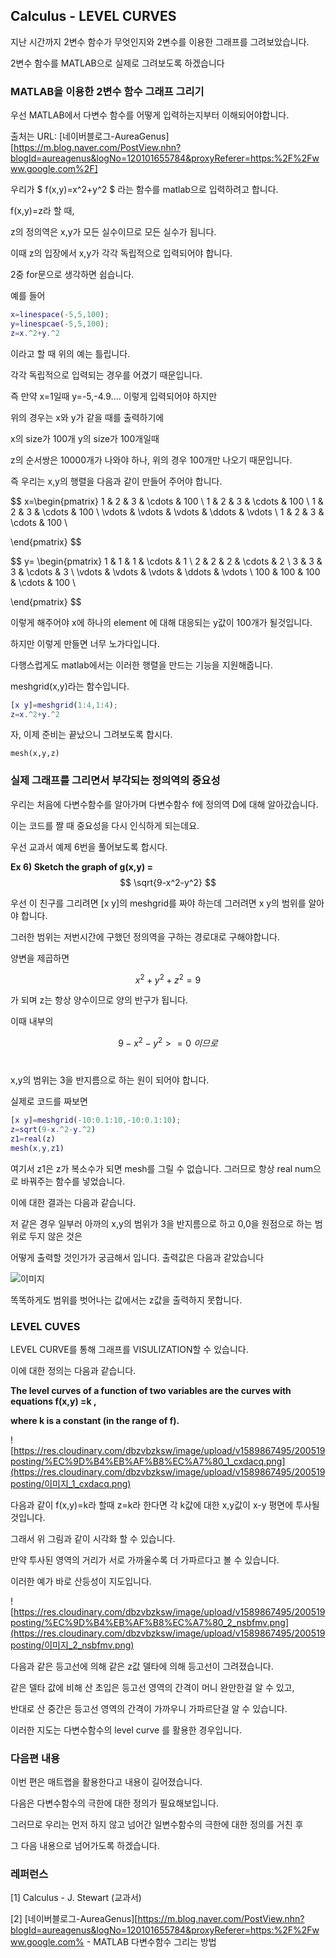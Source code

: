 ## Calculus - LEVEL CURVES

지난 시간까지 2변수 함수가 무엇인지와 2변수를 이용한 그래프를 그려보았습니다.

2변수 함수를 MATLAB으로 실제로 그려보도록 하겠습니다



### MATLAB을 이용한 2변수 함수 그래프 그리기

우선 MATLAB에서 다변수 함수를 어떻게 입력하는지부터 이해되어야합니다.

출처는 URL: [네이버블로그-AureaGenus][https://m.blog.naver.com/PostView.nhn?blogId=aureagenus&logNo=120101655784&proxyReferer=https:%2F%2Fwww.google.com%2F]

우리가 $ f(x,y)=x^2+y^2 $ 라는 함수를 matlab으로 입력하려고 합니다.

f(x,y)=z라 할 때,

z의 정의역은 x,y가 모든 실수이므로 모든 실수가 됩니다.

이때 z의 입장에서 x,y가 각각 독립적으로 입력되어야 합니다.

2중 for문으로 생각하면 쉽습니다.

예를 들어

```matlab
x=linespace(-5,5,100);
y=linespcae(-5,5,100);
z=x.^2+y.^2
```

이라고 할 때 위의 예는 틀립니다. 

각각 독립적으로 입력되는 경우를 어겼기 때문입니다.

즉 만약 x=1일때 y=-5,-4.9.... 이렇게 입력되어야 하지만

위의 경우는 x와 y가 같을 때를 출력하기에 

x의 size가 100개 y의 size가 100개일때 

z의 순서쌍은 10000개가 나와야 하나, 위의 경우 100개만 나오기 때문입니다.

즉 우리는 x,y의 행렬을 다음과 같이 만들어 주어야 합니다.


$$
x=\begin{pmatrix}
 1 & 2 & 3 & \cdots & 100 \\
 1 & 2 & 3 & \cdots & 100 \\
  1 & 2 & 3 & \cdots & 100 \\
  \vdots & \vdots & \vdots & \ddots & \vdots \\
    1 & 2 & 3 & \cdots & 100 \\
 
 \end{pmatrix}
$$

$$
y= \begin{pmatrix}
 1 & 1 & 1 & \cdots & 1 \\
 2 & 2 & 2 & \cdots & 2 \\
  3 & 3 & 3 & \cdots & 3 \\
  \vdots & \vdots & \vdots & \ddots & \vdots \\
    100 & 100 & 100 & \cdots & 100 \\
 
 \end{pmatrix}
$$


이렇게 해주어야 x에 하나의 element 에 대해 대응되는 y값이 100개가 될것입니다.

하지만 이렇게 만들면 너무 노가다입니다.

다행스럽게도 matlab에서는 이러한 행렬을 만드는 기능을 지원해줍니다.

meshgrid(x,y)라는 함수입니다.



```matlab
[x y]=meshgrid(1:4,1:4);
z=x.^2+y.^2
```



자, 이제 준비는 끝났으니 그려보도록 합시다.



```
mesh(x,y,z)
```



### 실제 그래프를 그리면서 부각되는 정의역의 중요성

우리는 처음에 다변수함수를 알아가며 다변수함수 f에 정의역 D에 대해 알아갔습니다.

이는 코드를 짤 때 중요성을 다시 인식하게 되는데요. 

우선 교과서 예제 6번을 풀어보도록 합시다.

**Ex 6) Sketch the graph of g(x,y) =** 
$$
\sqrt{9-x^2-y^2}
$$


우선 이 친구를 그리려면 [x y]의 meshgrid를 짜야 하는데 그러려면 x y의 범위를 알아야 합니다.

그러한 범위는 저번시간에 구했던 정의역을 구하는 경로대로 구해야합니다.

양변을 제곱하면


$$
x^2+y^2+z^2=9
$$


가 되며 z는 항상 양수이므로 양의 반구가 됩니다. 

이때 내부의

 
$$
9-x^2-y^2>=0 \ 이므로
$$
​	

x,y의 범위는 3을 반지름으로 하는 원이 되어야 합니다.

실제로 코드를 짜보면



```matlab
[x y]=meshgrid(-10:0.1:10,-10:0.1:10);
z=sqrt(9-x.^2-y.^2)
z1=real(z)
mesh(x,y,z1)
```



여기서 z1은 z가 복소수가 되면 mesh를 그릴 수 없습니다. 그러므로 항상 real num으로 바꿔주는 함수를 넣었습니다.

이에 대한 결과는 다음과 같습니다.

저 같은 경우 일부러 아까의 x,y의 범위가 3을 반지름으로 하고 0,0을 원점으로 하는 범위로 두지 않은 것은

어떻게 출력할 것인가가 궁금해서 입니다. 출력값은 다음과 같았습니다



![이미지](https://res.cloudinary.com/dbzvbzksw/image/upload/v1589865607/200519posting/untitled_psrsvw.jpg)



똑똑하게도 범위를 벗어나는 값에서는 z값을 출력하지 못합니다. 



### LEVEL CUVES

LEVEL CURVE를 통해 그래프를 VISULIZATION할 수 있습니다.

이에 대한 정의는 다음과 같습니다.

**The level curves of a function of two variables are the curves with equations f(x,y) =k ,** 

**where k is a constant (in the range of f).**

![https://res.cloudinary.com/dbzvbzksw/image/upload/v1589867495/200519posting/%EC%9D%B4%EB%AF%B8%EC%A7%80_1_cxdacq.png](https://res.cloudinary.com/dbzvbzksw/image/upload/v1589867495/200519posting/이미지_1_cxdacq.png)

다음과 같이 f(x,y)=k라 할때 z=k라 한다면 각 k값에 대한 x,y값이 x-y 평면에 투사될 것입니다.

그래서 위 그림과 같이 시각화 할 수 있습니다.

만약  투사된 영역의 거리가 서로 가까울수록 더 가파르다고 볼 수 있습니다.

이러한 예가 바로 산등성이 지도입니다.

![https://res.cloudinary.com/dbzvbzksw/image/upload/v1589867495/200519posting/%EC%9D%B4%EB%AF%B8%EC%A7%80_2_nsbfmv.png](https://res.cloudinary.com/dbzvbzksw/image/upload/v1589867495/200519posting/이미지_2_nsbfmv.png)

다음과 같은 등고선에 의해 같은 z값 델타에 의해 등고선이 그려졌습니다.

같은 델타 값에 비해 산 초입은 등고선 영역의 간격이 머니 완만한걸 알 수 있고,

반대로 산 중간은 등고선 영역의 간격이 가까우니 가파르단걸 알 수 있습니다.

이러한 지도는 다변수함수의 level curve 를 활용한 경우입니다.





### 다음편 내용

이번 편은 매트랩을 활용한다고 내용이 길어졌습니다.

다음은 다변수함수의 극한에 대한 정의가 필요해보입니다.

그러므로 우리는 먼저 하지 않고 넘어간 일변수함수의 극한에 대한 정의를 거친 후

그 다음 내용으로 넘어가도록 하겠습니다.



### 레퍼런스

[1] Calculus - J. Stewart (교과서)

[2] [네이버블로그-AureaGenus][https://m.blog.naver.com/PostView.nhn?blogId=aureagenus&logNo=120101655784&proxyReferer=https:%2F%2Fwww.google.com% - MATLAB 다변수함수 그리는 방법